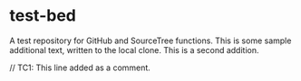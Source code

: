 # test-bed
A test repository for GitHub and SourceTree functions.
This is some sample additional text, written to the local clone.
This is a second addition.

// TC1: This line added as a comment.